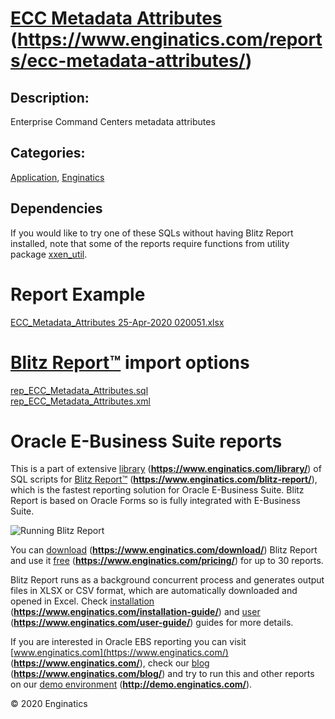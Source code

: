 # [ECC Metadata Attributes](https://www.enginatics.com/reports/ecc-metadata-attributes/) (**https://www.enginatics.com/reports/ecc-metadata-attributes/**)
## Description: 
Enterprise Command Centers metadata attributes
## Categories: 
[Application](https://www.enginatics.com/library/?pg=1&category[]=Application), [Enginatics](https://www.enginatics.com/library/?pg=1&category[]=Enginatics)
## Dependencies
If you would like to try one of these SQLs without having Blitz Report installed, note that some of the reports require functions from utility package [xxen_util](https://www.enginatics.com/xxen_util/true).
# Report Example
[ECC_Metadata_Attributes 25-Apr-2020 020051.xlsx](https://www.enginatics.com/example/ecc-metadata-attributes/)
# [Blitz Report™](https://www.enginatics.com/blitz-report/) import options
[rep_ECC_Metadata_Attributes.sql](https://www.enginatics.com/export/ecc-metadata-attributes/)\
[rep_ECC_Metadata_Attributes.xml](https://www.enginatics.com/xml/ecc-metadata-attributes/)
# Oracle E-Business Suite reports

This is a part of extensive [library](https://www.enginatics.com/library/) (**https://www.enginatics.com/library/**) of SQL scripts for [Blitz Report™](https://www.enginatics.com/blitz-report/) (**https://www.enginatics.com/blitz-report/**), which is the fastest reporting solution for Oracle E-Business Suite. Blitz Report is based on Oracle Forms so is fully integrated with E-Business Suite. 

![Running Blitz Report](https://www.enginatics.com/wp-content/uploads/2018/01/Running-blitz-report.png) 

You can [download](https://www.enginatics.com/download/) (**https://www.enginatics.com/download/**) Blitz Report and use it [free](https://www.enginatics.com/pricing/) (**https://www.enginatics.com/pricing/**) for up to 30 reports. 

Blitz Report runs as a background concurrent process and generates output files in XLSX or CSV format, which are automatically downloaded and opened in Excel. Check [installation](https://www.enginatics.com/installation-guide/) (**https://www.enginatics.com/installation-guide/**) and [user](https://www.enginatics.com/user-guide/) (**https://www.enginatics.com/user-guide/**) guides for more details.

If you are interested in Oracle EBS reporting you can visit [www.enginatics.com](https://www.enginatics.com/) (**https://www.enginatics.com/**), check our [blog](https://www.enginatics.com/blog/) (**https://www.enginatics.com/blog/**) and try to run this and other reports on our [demo environment](http://demo.enginatics.com/) (**http://demo.enginatics.com/**).

© 2020 Enginatics